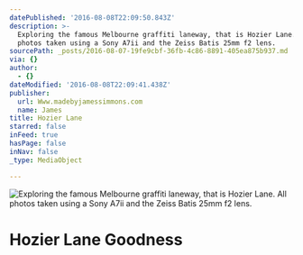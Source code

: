 ```yaml
---
datePublished: '2016-08-08T22:09:50.843Z'
description: >-
  Exploring the famous Melbourne graffiti laneway, that is Hozier Lane. All
  photos taken using a Sony A7ii and the Zeiss Batis 25mm f2 lens. 
sourcePath: _posts/2016-08-07-19fe9cbf-36fb-4c86-8891-405ea875b937.md
via: {}
author:
  - {}
dateModified: '2016-08-08T22:09:41.438Z'
publisher:
  url: Www.madebyjamessimmons.com
  name: James
title: Hozier Lane
starred: false
inFeed: true
hasPage: false
inNav: false
_type: MediaObject

---
```

![Exploring the famous Melbourne graffiti laneway, that is Hozier Lane. All photos taken using a Sony A7ii and the Zeiss Batis 25mm f2 lens. ](https://the-grid-user-content.s3-us-west-2.amazonaws.com/d391504c-ce96-473b-b1b3-6ff36a1ded5a.jpg)

# Hozier Lane Goodness